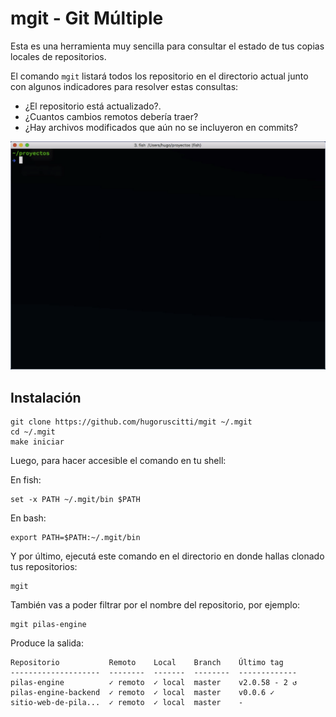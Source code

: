 # mgit - Git Múltiple

Esta es una herramienta muy sencilla para consultar el estado de tus
copias locales de repositorios.

El comando `mgit` listará todos los repositorio en el directorio actual
junto con algunos indicadores para resolver estas consultas:

- ¿El repositorio está actualizado?.
- ¿Cuantos cambios remotos debería traer?
- ¿Hay archivos modificados que aún no se incluyeron en commits?

![preview/demo.png](preview/demo.gif)

## Instalación

```
git clone https://github.com/hugoruscitti/mgit ~/.mgit
cd ~/.mgit
make iniciar
```

Luego, para hacer accesible el comando en tu shell:

En fish:

```
set -x PATH ~/.mgit/bin $PATH
```

En bash:

```
export PATH=$PATH:~/.mgit/bin
```

Y por último, ejecutá este comando en el directorio en donde hallas clonado
tus repositorios:

```
mgit
```

También vas a poder filtrar por el nombre del repositorio, por ejemplo:

```
mgit pilas-engine
```

Produce la salida:

```
Repositorio           Remoto    Local    Branch    Último tag
--------------------  --------  -------  --------  -------------
pilas-engine          ✓ remoto  ✓ local  master    v2.0.58 - 2 ↺
pilas-engine-backend  ✓ remoto  ✓ local  master    v0.0.6 ✓
sitio-web-de-pila...  ✓ remoto  ✓ local  master    -
```

